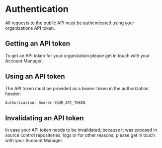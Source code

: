 # Authentication

All requests to the public API must be authenticated using your organizations API token.

## Getting an API token

To get an API token for your organization please get in touch with your Account Manager.

## Using an API token

The API token must be provided as a bearer token in the authorization header:

```txt
Authorization: Bearer YOUR_API_TOKEN
```

## Invalidating an API token

In case your API token needs to be invalidated, because it was exposed in source control repositories, logs or for other reasons, please get in touch with your Account Manager.

